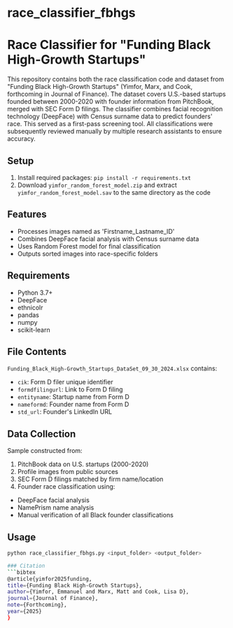 # race_classifier_fbhgs
# Race Classifier for "Funding Black High-Growth Startups"

This repository contains both the race classification code and dataset from "Funding Black High-Growth Startups" (Yimfor, Marx, and Cook, forthcoming in Journal of Finance). The dataset covers U.S.-based startups founded between 2000-2020 with founder information from PitchBook, merged with SEC Form D filings. The classifier combines facial recognition technology (DeepFace) with Census surname data to predict founders' race. This served as a first-pass screening tool. All classifications were subsequently reviewed manually by multiple research assistants to ensure accuracy.

## Setup
1. Install required packages: `pip install -r requirements.txt`
2. Download `yimfor_random_forest_model.zip` and extract `yimfor_random_forest_model.sav` to the same directory as the code

## Features
- Processes images named as 'Firstname_Lastname_ID'
- Combines DeepFace facial analysis with Census surname data
- Uses Random Forest model for final classification
- Outputs sorted images into race-specific folders

## Requirements
- Python 3.7+
- DeepFace
- ethnicolr
- pandas
- numpy
- scikit-learn

## File Contents
`Funding_Black_High-Growth_Startups_DataSet_09_30_2024.xlsx` contains:
- `cik`: Form D filer unique identifier
- `formdfilingurl`: Link to Form D filing
- `entityname`: Startup name from Form D
- `nameformd`: Founder name from Form D
- `std_url`: Founder's LinkedIn URL

## Data Collection
Sample constructed from:
1. PitchBook data on U.S. startups (2000-2020)
2. Profile images from public sources
3. SEC Form D filings matched by firm name/location
4. Founder race classification using:
  - DeepFace facial analysis
  - NamePrism name analysis
  - Manual verification of all Black founder classifications

    
## Usage
```bash
python race_classifier_fbhgs.py <input_folder> <output_folder>

### Citation
```bibtex
@article{yimfor2025funding,
title={Funding Black High-Growth Startups},
author={Yimfor, Emmanuel and Marx, Matt and Cook, Lisa D},
journal={Journal of Finance},
note={Forthcoming},
year={2025}
}
